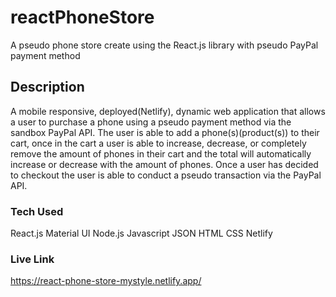 # reactPhoneStore

A pseudo phone store create using the React.js library with pseudo PayPal payment method

## Description

A mobile responsive, deployed(Netlify), dynamic web application that allows a user to purchase a phone using a pseudo payment method via the sandbox PayPal API. The user is able to add a phone(s)(product(s)) to their cart, once in the cart a user is able to increase, decrease, or completely remove the amount of phones in their cart and the total will automatically increase or decrease with the amount of phones. Once a user has decided to checkout the user is able to conduct a pseudo transaction via the PayPal API.

### Tech Used

React.js
Material UI
Node.js
Javascript
JSON
HTML
CSS
Netlify


### Live Link

https://react-phone-store-mystyle.netlify.app/


